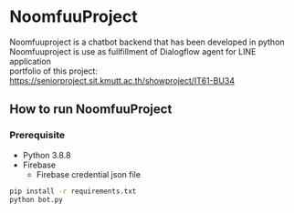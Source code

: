 # NoomfuuProject
Noomfuuproject is a chatbot backend that has been developed in python  
Noomfuuproject is use as fullfillment of Dialogflow agent for LINE application  
portfolio of this project: https://seniorproject.sit.kmutt.ac.th/showproject/IT61-BU34
## How to run NoomfuuProject

### Prerequisite

* Python 3.8.8  
* Firebase  
  - Firebase credential json file

```bash
pip install -r requirements.txt
python bot.py
```
